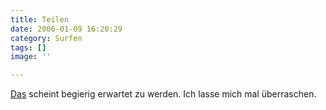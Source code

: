 ```yaml
---
title: Teilen
date: 2006-01-09 16:20:29
category: Surfen
tags: []
image: ''

---
```


[Das](http://www.allpeers.com/) scheint begierig erwartet zu werden. Ich lasse mich mal überraschen.

